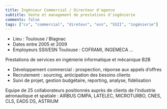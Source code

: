 ```yaml
---
title: Ingénieur Commercial / Directeur d'agence
subtitle: Vente et management de prestations d'ingénierie
comments: false
tags: ["cv", "commercial", "direteur", "esn", "SSII", "ingénierie"]
---
```


* Lieu : Toulouse / Blagnac
* Dates entre 2005 et 2009
* Employeurs SSII/ESN Toulouse : COFRAMI, INGEMECA … 

Prestations de services en ingénierie informatique et mécanique B2B
* Développement commercial : prospection, réponse aux appels d’offres
* Recrutement : sourcing, anticipation des besoins clients
* Suivi de projet, gestion budgétaire, reporting, analyse, fidélisation

Equipe de 25 collaborateurs positionnés auprès de clients de l’industrie
aéronautique et spatiale :
AIRBUS CIMPA, LATELEC, MICROTURBO, CNES, CLS, EADS DS, ASTRIUM
